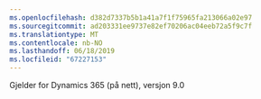 ```yaml
---
ms.openlocfilehash: d382d7337b5b1a41a7f1f75965fa213066a02e97
ms.sourcegitcommit: ad203331ee9737e82ef70206ac04eeb72a5f9c7f
ms.translationtype: MT
ms.contentlocale: nb-NO
ms.lasthandoff: 06/18/2019
ms.locfileid: "67227153"
---
```

Gjelder for Dynamics 365 (på nett), versjon 9.0
